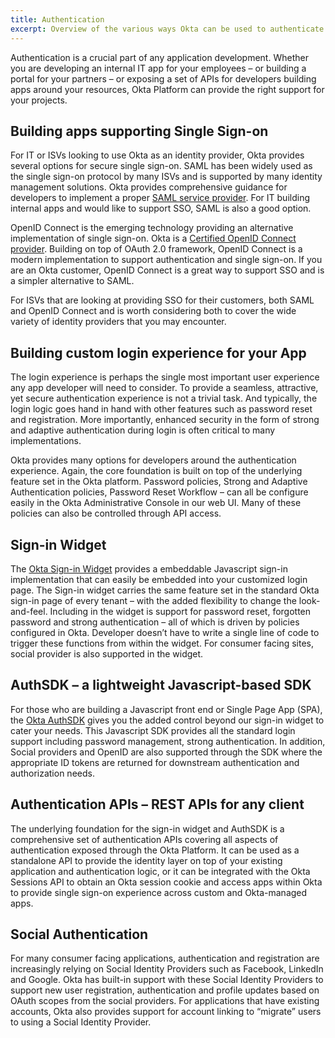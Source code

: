 ```yaml
---
title: Authentication
excerpt: Overview of the various ways Okta can be used to authenticate users depending on your needs.
---
```


Authentication is a crucial part of any application development.  Whether you are developing an internal IT app for your employees – or building a portal for your partners – or exposing a set of APIs for developers building apps around your resources, Okta Platform can provide the right support for your projects.

## Building apps supporting Single Sign-on 

For IT or ISVs looking to use Okta as an identity provider, Okta
provides several options for secure single sign-on.  SAML has been
widely used as the single sign-on protocol by many ISVs and is
supported by many identity management solutions.  Okta provides
comprehensive guidance for developers to implement a proper
[SAML service provider](/docs/guides/saml_guidance.html).
For IT building internal apps and would like to support SSO, SAML is
also a good option.

OpenID Connect is the emerging technology providing an alternative
implementation of single sign-on.
Okta is a [Certified OpenID Connect provider](http://openid.net/certification/).
Building on top of OAuth 2.0 framework, OpenID Connect is a modern
implementation to support authentication and single sign-on.  If you
are an Okta customer, OpenID Connect is a great way to support SSO and
is a simpler alternative to SAML.

For ISVs that are looking at providing SSO for their customers, both
SAML and OpenID Connect and is worth considering both to cover the
wide variety of identity providers that you may encounter.

## Building custom login experience for your App

The login experience is perhaps the single most important user
experience any app developer will need to consider.  To provide a
seamless, attractive, yet secure authentication experience is not a
trivial task.  And typically, the login logic goes hand in hand with
other features such as password reset and registration.  More
importantly, enhanced security in the form of strong and adaptive
authentication during login is often critical to many implementations.

Okta provides many options for developers around the authentication
experience.  Again, the core foundation is built on top of the
underlying feature set in the Okta platform.  Password policies,
Strong and Adaptive Authentication policies, Password Reset Workflow –
can all be configure easily in the Okta Administrative Console in our
web UI.  Many of these policies can also be controlled through API
access.

## Sign-in Widget

The [Okta Sign-in Widget](/docs/guides/okta_sign-in_widget.html)
provides a embeddable Javascript sign-in implementation that can
easily be embedded into your customized login page.  The Sign-in
widget carries the same feature set in the standard Okta sign-in page
of every tenant – with the added flexibility to change the
look-and-feel.  Including in the widget is support for password reset,
forgotten password and strong authentication – all of which is driven
by policies configured in Okta.  Developer doesn’t have to write a
single line of code to trigger these functions from within the widget.
For consumer facing sites, social provider is also supported in the
widget.

## AuthSDK – a lightweight Javascript-based SDK

For those who are building a Javascript front end or Single Page App
(SPA), the [Okta AuthSDK](/code/javascript/okta_auth_sdk)
gives you the added control beyond our sign-in widget to cater your
needs.  This Javascript SDK provides all the standard login support
including password management, strong authentication.  In addition,
Social providers and OpenID are also supported through the SDK where
the appropriate ID tokens are returned for downstream authentication
and authorization needs.

## Authentication APIs – REST APIs for any client

The underlying foundation for the sign-in widget and AuthSDK is a
comprehensive set of authentication APIs covering all aspects of
authentication exposed through the Okta Platform.  It can be used as a
standalone API to provide the identity layer on top of your existing
application and authentication logic, or it can be integrated with the
Okta Sessions API to obtain an Okta session cookie and access apps
within Okta to provide single sign-on experience across custom and
Okta-managed apps.

## Social Authentication

For many consumer facing applications, authentication and registration
are increasingly relying on Social Identity Providers such as
Facebook, LinkedIn and Google.  Okta has built-in support with these
Social Identity Providers to support new user registration,
authentication and profile updates based on OAuth scopes from the
social providers.  For applications that have existing accounts, Okta
also provides support for account linking to “migrate” users to using
a Social Identity Provider.
 
